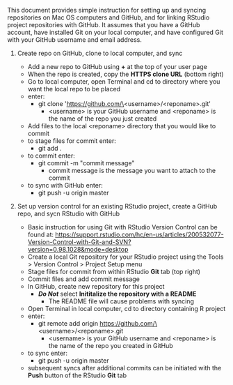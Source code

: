 
This document provides simple instruction for setting up and syncing repositories on Mac OS computers and GitHub, and for linking RStudio project repositories with GitHub. It assumes that you have a GitHub account, have installed Git on your local computer, and have configured Git with your GitHub username and email address. 

1.  Create repo on GitHub, clone to local computer, and sync

    - Add a new repo to GitHub using **+** at the top of your user page
    - When the repo is created, copy the **HTTPS clone URL** (bottom right)
    - Go to local computer, open Terminal and cd to directory where you want the local repo to be placed
    - enter: 
        - git clone 'https://github.com/\<username\>/\<reponame\>.git'
            - \<username\> is your GitHub username and \<reponame\> is the name of the repo you just created
    - Add files to the local \<reponame\> directory that you would like to commit
    - to stage files for commit enter:
        - git add .
    - to commit enter: 
        - git commit -m "commit message"
            - commit message is the message you want to attach to the commit
    - to sync with GitHub enter:
        - git push -u origin master
        
2. Set up version control for an existing RStudio project, create a GitHub repo, and sycn RStudio with GitHub

    - Basic instruction for using Git with RStudio Version Control can be found at: https://support.rstudio.com/hc/en-us/articles/200532077-Version-Control-with-Git-and-SVN?version=0.98.1028&mode=desktop
    - Create a local Git repository for your RStudio project using the Tools > Version Control > Project Setup menu
    - Stage files for commit from within RStudio **Git** tab (top right)
    - Commit files and add commit message
    - In GitHub, create new repository for this project
        - ***Do Not*** select **Inititalize the repository with a README**
            - The README file will cause problems with syncing
    - Open Terminal in local computer, cd to directory containing R project
    - enter:
        - git remote add origin https://github.com/\<username\>/\<reponame\>.git
            - \<username\> is your GitHub username and \<reponame\> is the name of the repo you created in GitHub
    - to sync enter:
        - git push -u origin master
    - subsequent syncs after additional commits can be initiated with the **Push** button of the RStudio **Git** tab    
        
